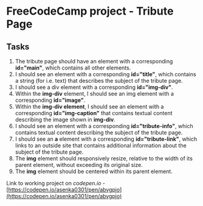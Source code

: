 # FreeCodeCamp project - Tribute Page
## Tasks
1. The tribute page should have an element with a corresponding **id="main"**, which contains all other elements.
2. I should see an element with a corresponding **id="title"**, which contains a string (for i.e. text) that describes the subject of the tribute page.
3. I should see a div element with a corresponding **id="img-div"**.
4. Within the **img-div** element, I should see an img element with a corresponding **id="image"**.
5. Within the **img-div element**, I should see an element with a corresponding **id="img-caption"** that contains textual content describing the image shown in **img-div**.
6. I should see an element with a corresponding **id="tribute-info"**, which contains textual content describing the subject of the tribute page.
7. I should see an **a** element with a corresponding **id="tribute-link"**, which links to an outside site that contains additional information about the subject of the tribute page.
8. The **img** element should responsively resize, relative to the width of its parent element, without exceeding its original size.
9. The **img** element should be centered within its parent element.

Link to working project on _codepen.io_ - [https://codepen.io/asenka0301/pen/abvgpjo](https://codepen.io/asenka0301/pen/abvgpjo)
